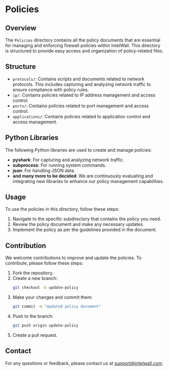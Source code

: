 # Policies

## Overview
The `Policies` directory contains all the policy documents that are essential for managing and enforcing firewall policies within IntelWall. This directory is structured to provide easy access and organization of policy-related files.

## Structure
- `protocols/`: Contains scripts and documents related to network protocols. This includes capturing and analyzing network traffic to ensure compliance with policy rules.
- `ip/`: Contains policies related to IP address management and access control.
- `ports/`: Contains policies related to port management and access control.
- `applications/`: Contains policies related to application control and access management.

## Python Libraries
The following Python libraries are used to create and manage policies:
- **pyshark**: For capturing and analyzing network traffic.
- **subprocess**: For running system commands.
- **json**: For handling JSON data.
- **and many more to be decided**: We are continuously evaluating and integrating new libraries to enhance our policy management capabilities.

## Usage
To use the policies in this directory, follow these steps:
1. Navigate to the specific subdirectory that contains the policy you need.
2. Review the policy document and make any necessary updates.
3. Implement the policy as per the guidelines provided in the document.

## Contribution
We welcome contributions to improve and update the policies. To contribute, please follow these steps:
1. Fork the repository.
2. Create a new branch:
    ```bash
    git checkout -b update-policy
    ```
3. Make your changes and commit them:
    ```bash
    git commit -m "Updated policy document"
    ```
4. Push to the branch:
    ```bash
    git push origin update-policy
    ```
5. Create a pull request.

## Contact
For any questions or feedback, please contact us at support@intelwall.com.
